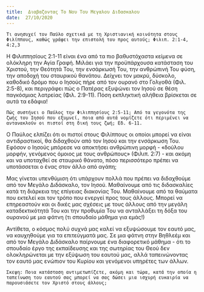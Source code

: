 ```yaml
---
title:  Διαβαζοντας Το Νου Του Μεγαλου Διδασκαλου
date:  27/10/2020
---
```


`Τι ανησυχεί τον Παύλο σχετικά με τη Χριστιανική κοινότητα στους Φιλίππους, καθώς γράφει την επιστολή του προς αυτούς; Φιλιπ. 2:1-4, 4:2,3`

Η Φιλιππησίους 2:1-11 είναι ένα από τα πιο βαθυστόχαστα κείμενα σε ολόκληρη την Αγία Γραφή. Μιλάει για την προϋπάρχουσα κατάσταση του Χριστού, την Θεότητά Του, την ενσάρκωσή Του, την ανθρώπινή Του φύση, την αποδοχή του σταυρικού θανάτου. Δείχνει τον μακρύ, δύσκολο, καθοδικό δρόμο που ο Ιησούς πήρε από τον ουρανό στο Γολγοθά (Φιλ. 2:5-8), και περιγράφει πώς ο Πατέρας εξυψώνει τον Ιησού σε θέση παγκόσμιας λατρείας (Φιλ. 2:9-11). Πόση εκπληκτική αλήθεια βρίσκεται σε αυτά τα εδάφια!

`Πώς συστήνει ο Παύλος την Φιλιππησίους 2:5-11; Από τα γεγονότα της ζωής του Ιησού που εξυμνεί, ποια από αυτά νομίζετε ότι περιμένει να αντανακλούν οι πιστοί στη δική τους ζωή; Εδ. 6-11.`

Ο Παύλος ελπίζει ότι οι πιστοί στους Φιλίππους οι οποίοι μπορεί να είναι αντιδραστικοί, θα διδαχθούν από τον Ιησού και την ενσάρκωση Του. Εφόσον ο Ιησούς μπόρεσε να αποκτήσει ανθρώπινη μορφή - «δούλου μορφήν, γενόμενος όμοιος με τους ανθρώπους» (Φιλιπ. 2:7) - και ακόμη και να υποταχθεί σε σταυρικό θάνατο, πόσο περισσότερο πρέπει να υποτάσσεται ο ένας στον άλλο από αγάπη;

Μας γίνεται υπενθύμιση ότι υπάρχουν πολλά που πρέπει να διδαχθούμε από τον Μεγάλο Διδάσκαλο, τον Ιησού. Μαθαίνουμε από τις διδασκαλίες κατά τη διάρκεια της επίγειας διακονίας Του. Μαθαίνουμε από τα θαύματα που εκτελεί και τον τρόπο που ενεργεί προς τους άλλους.  Μπορεί να επηρεαστούν και οι δικές μας σχέσεις με τους άλλους από την μεγάλη καταδεκτικότητά Του και την προθυμία Του να ανταλλάξει τη δόξα του ουρανού με μια φάτνη (τι σπουδαίο μάθημα για εμάς!)

Αντίθετα, ο κόσμος πολύ συχνά μας καλεί να εξυψώσουμε τον εαυτό μας, να καυχηθούμε για τα επιτεύγματά μας. Σε μια φάτνη στην Βηθλεέμ και από τον Μεγάλο Διδάσκαλο παίρνουμε ένα διαφορετικό μάθημα - ότι το σπουδαίο έργο της εκπαίδευσης και της σωτηρίας του Θεού δεν ολοκληρώνεται με την εξύψωση του εαυτού μας, αλλά ταπεινώνοντας τον εαυτό μας ενώπιον του Κυρίου και γενόμενοι υπηρέτες των άλλων.

`Σκεψη: Ποια κατάσταση αντιμετωπίζετε, ακόμη και τώρα, κατά την οποία η ταπείνωση του εαυτού σας μπορεί να σας δώσει μια ισχυρή ευκαιρία να παρουσιάσετε τον Χριστό στους άλλους;`